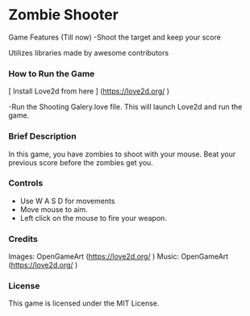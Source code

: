 # Zombie Shooter

Game Features (Till now)
-Shoot the target and keep your score

Utilizes libraries made by awesome contributors

### How to Run the Game

[ Install Love2d from here ] (https://love2d.org/ )

-Run the Shooting Galery.love file. This will launch Love2d and run the game.

### Brief Description
In this game, you have zombies to shoot with your mouse. Beat your previous score before the zombies get you.

### Controls
- Use W A S D for movements
- Move mouse to aim.
- Left click on the mouse to fire your weapon.


### Credits
Images: OpenGameArt (https://love2d.org/ )
Music: OpenGameArt (https://love2d.org/ )

### License
This game is licensed under the MIT License.

